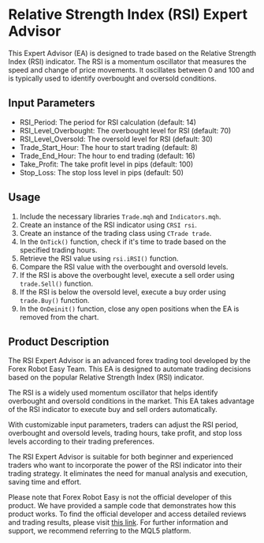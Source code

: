 # Relative Strength Index (RSI) Expert Advisor

This Expert Advisor (EA) is designed to trade based on the Relative Strength Index (RSI) indicator. The RSI is a momentum oscillator that measures the speed and change of price movements. It oscillates between 0 and 100 and is typically used to identify overbought and oversold conditions.

## Input Parameters

- RSI_Period: The period for RSI calculation (default: 14)
- RSI_Level_Overbought: The overbought level for RSI (default: 70)
- RSI_Level_Oversold: The oversold level for RSI (default: 30)
- Trade_Start_Hour: The hour to start trading (default: 8)
- Trade_End_Hour: The hour to end trading (default: 16)
- Take_Profit: The take profit level in pips (default: 100)
- Stop_Loss: The stop loss level in pips (default: 50)

## Usage

1. Include the necessary libraries `Trade.mqh` and `Indicators.mqh`.
2. Create an instance of the RSI indicator using `CRSI rsi`.
3. Create an instance of the trading class using `CTrade trade`.
4. In the `OnTick()` function, check if it's time to trade based on the specified trading hours.
5. Retrieve the RSI value using `rsi.iRSI()` function.
6. Compare the RSI value with the overbought and oversold levels.
7. If the RSI is above the overbought level, execute a sell order using `trade.Sell()` function.
8. If the RSI is below the oversold level, execute a buy order using `trade.Buy()` function.
9. In the `OnDeinit()` function, close any open positions when the EA is removed from the chart.

## Product Description

The RSI Expert Advisor is an advanced forex trading tool developed by the Forex Robot Easy Team. This EA is designed to automate trading decisions based on the popular Relative Strength Index (RSI) indicator.

The RSI is a widely used momentum oscillator that helps identify overbought and oversold conditions in the market. This EA takes advantage of the RSI indicator to execute buy and sell orders automatically.

With customizable input parameters, traders can adjust the RSI period, overbought and oversold levels, trading hours, take profit, and stop loss levels according to their trading preferences.

The RSI Expert Advisor is suitable for both beginner and experienced traders who want to incorporate the power of the RSI indicator into their trading strategy. It eliminates the need for manual analysis and execution, saving time and effort.

Please note that Forex Robot Easy is not the official developer of this product. We have provided a sample code that demonstrates how this product works. To find the official developer and access detailed reviews and trading results, please visit [this link](https://forexroboteasy.com/forex-robot-review/rsi-expert-advisor-review-advanced-forex-tool-for-mt5/). For further information and support, we recommend referring to the MQL5 platform.
